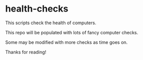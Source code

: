 # health-checks

This scripts check the health of computers.

This repo will be populated with lots of fancy computer checks.

Some may be modified with more checks as time goes on.

Thanks for reading!
